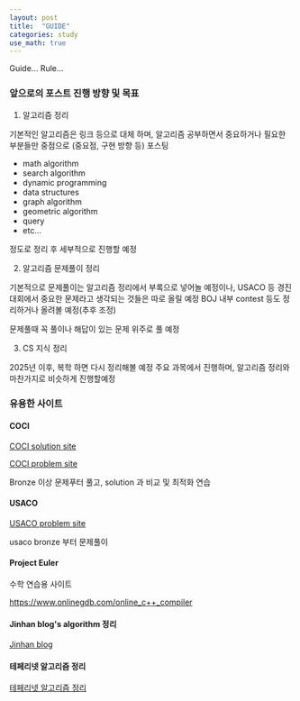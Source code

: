 ```yaml
---
layout: post
title:  "GUIDE"
categories: study
use_math: true
---
```


Guide... Rule...



### 앞으로의 포스트 진행 방향 및 목표

1. 알고리즘 정리

기본적인 알고리즘은 링크 등으로 대체 하며, 알고리즘 공부하면서 중요하거나 필요한 부분들만 중점으로 (중요점, 구현 방향 등) 포스팅
- math algorithm
- search algorithm
- dynamic programming
- data structures
- graph algorithm
- geometric algorithm
- query
- etc...

정도로 정리 후 세부적으로 진행할 예정

2. 알고리즘 문제풀이 정리

기본적으로 문제풀이는 알고리즘 정리에서 부록으로 넣어놀 예정이나, USACO 등 경진대회에서 중요한 문제라고 생각되는 것들은 따로 올릴 예정
BOJ 내부 contest 등도 정리하거나 올려볼 예정(추후 조정)

문제풀때 꼭 풀이나 해답이 있는 문제 위주로 풀 예정

3. CS 지식 정리

2025년 이후, 복학 하면 다시 정리해볼 예정
주요 과목에서 진행하며, 알고리즘 정리와 마찬가지로 비슷하게 진행할예정

### 유용한 사이트

#### COCI
[COCI solution site](https://hsin.hr/coci/)

[COCI problem site](https://www.acmicpc.net/category/17)

Bronze 이상 문제푸터 풀고, solution 과 비교 및 최적화 연습

#### USACO
[USACO problem site](https://www.acmicpc.net/category/106)

usaco bronze 부터 문제풀이

#### Project Euler

수학 연습용 사이트

[https://www.onlinegdb.com/online_c++_compiler   ](https://www.onlinegdb.com/online_c++_compiler)

#### Jinhan blog's algorithm 정리
[Jinhan blog](https://blog.naver.com/jinhan814)


#### 테페리넷 알고리즘 정리
[테페리넷 알고리즘 정리](https://www.teferi.net/ps/%EC%95%8C%EA%B3%A0%EB%A6%AC%EC%A6%98)

